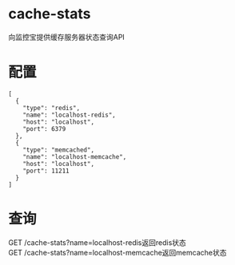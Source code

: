 # cache-stats
向监控宝提供缓存服务器状态查询API

# 配置

    [
      {
        "type": "redis",
        "name": "localhost-redis",
        "host": "localhost",
        "port": 6379
      },
      {
        "type": "memcached",
        "name": "localhost-memcache",
        "host": "localhost",
        "port": 11211
      }
    ]
    
# 查询
GET /cache-stats?name=localhost-redis返回redis状态  
GET /cache-stats?name=localhost-memcache返回memcache状态
